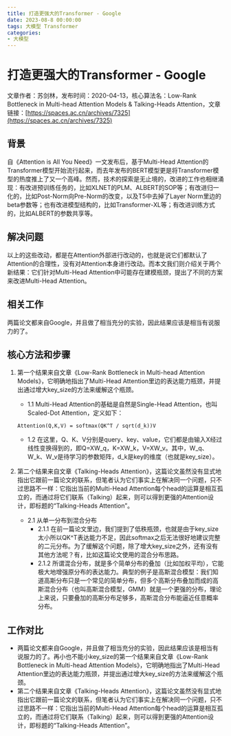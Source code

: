 ```yaml
---
title: 打造更强大的Transformer - Google
date: 2023-08-8 00:00:00
tags: 大模型 Transformer
categories:
- 大模型
---
```


# 打造更强大的Transformer - Google
文章作者：苏剑林，发布时间：2020-04-13，核心算法名：Low-Rank Bottleneck in Multi-head Attention Models & Talking-Heads Attention，文章链接：[https://spaces.ac.cn/archives/7325](https://spaces.ac.cn/archives/7325)

## 背景
自《Attention is All You Need》一文发布后，基于Multi-Head Attention的Transformer模型开始流行起来，而去年发布的BERT模型更是将Transformer模型的热度推上了又一个高峰。然而，技术的探索是无止境的，改进的工作也相继涌现：有改进预训练任务的，比如XLNET的PLM、ALBERT的SOP等；有改进归一化的，比如Post-Norm向Pre-Norm的改变，以及T5中去掉了Layer Norm里边的beta参数等；也有改进模型结构的，比如Transformer-XL等；有改进训练方式的，比如ALBERT的参数共享等。

## 解决问题
以上的这些改动，都是在Attention外部进行改动的，也就是说它们都默认了Attention的合理性，没有对Attention本身进行改动。而本文我们则介绍关于两个新结果：它们针对Multi-Head Attention中可能存在建模瓶颈，提出了不同的方案来改进Multi-Head Attention。
<!-- more -->
## 相关工作
两篇论文都来自Google，并且做了相当充分的实验，因此结果应该是相当有说服力的了。

## 核心方法和步骤
1. 第一个结果来自文章《Low-Rank Bottleneck in Multi-head Attention Models》，它明确地指出了Multi-Head Attention里边的表达能力瓶颈，并提出通过增大key_size的方法来缓解这个瓶颈。
    - 1.1 Multi-Head Attention的基础是自然是Single-Head Attention，也叫Scaled-Dot Attention，定义如下：
    ```
    Attention(Q,K,V) = softmax(QK^T / sqrt(d_k))V
    ```
    - 1.2 在这里，Q、K、V分别是query、key、value，它们都是由输入X经过线性变换得到的，即Q=XW_q，K=XW_k，V=XW_v。其中，W_q、W_k、W_v是待学习的参数矩阵，d_k是key的维度（也就是key_size）。

2. 第二个结果来自文章《Talking-Heads Attention》，这篇论文虽然没有显式地指出它跟前一篇论文的联系，但笔者认为它们事实上在解决同一个问题，只不过思路不一样：它指出当前的Multi-Head Attention每个head的运算是相互孤立的，而通过将它们联系（Talking）起来，则可以得到更强的Attention设计，即标题的“Talking-Heads Attention”。
    - 2.1 从单一分布到混合分布
        - 2.1.1 在前一篇论文里边，我们提到了低秩瓶颈，也就是由于key_size太小所以QK^T表达能力不足，因此softmax之后无法很好地建议完整的二元分布。为了缓解这个问题，除了增大key_size之外，还有没有其他方法呢？有，比如这篇论文使用的混合分布思路。
        - 2.1.2 所谓混合分布，就是多个简单分布的叠加（比如加权平均），它能极大地增强原分布的表达能力。典型的例子是高斯混合模型：我们知道高斯分布只是一个常见的简单分布，但多个高斯分布叠加而成的高斯混合分布（也叫高斯混合模型，GMM）就是一个更强的分布，理论上来说，只要叠加的高斯分布足够多，高斯混合分布能逼近任意概率分布。

## 工作对比
- 两篇论文都来自Google，并且做了相当充分的实验，因此结果应该是相当有说服力的了。再小也不能小key_size的第一个结果来自文章《Low-Rank Bottleneck in Multi-head Attention Models》，它明确地指出了Multi-Head Attention里边的表达能力瓶颈，并提出通过增大key_size的方法来缓解这个瓶颈。
- 第二个结果来自文章《Talking-Heads Attention》，这篇论文虽然没有显式地指出它跟前一篇论文的联系，但笔者认为它们事实上在解决同一个问题，只不过思路不一样：它指出当前的Multi-Head Attention每个head的运算是相互孤立的，而通过将它们联系（Talking）起来，则可以得到更强的Attention设计，即标题的“Talking-Heads Attention”。

